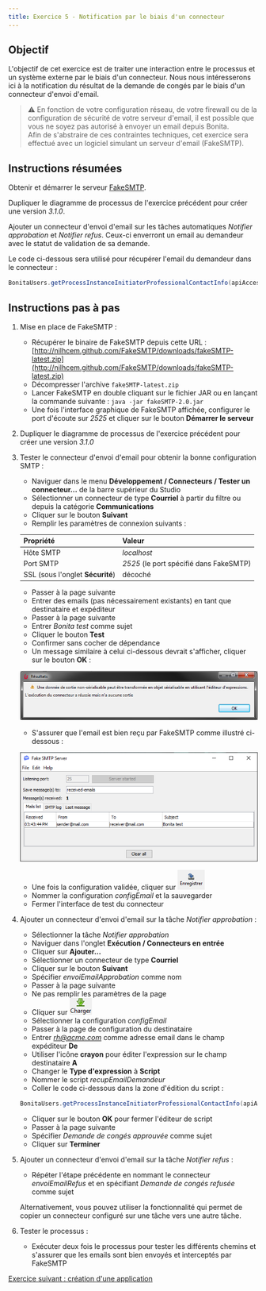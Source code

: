 ```yaml
---
title: Exercice 5 - Notification par le biais d'un connecteur
---
```


## Objectif

L'objectif de cet exercice est de traiter une interaction entre le processus et un système externe par le biais d'un connecteur. Nous nous intéresserons ici à la notification du résultat de la demande de congés par le biais d'un connecteur d'envoi d'email.

> ⚠ En fonction de votre configuration réseau, de votre firewall ou de la configuration de sécurité de votre serveur d'email, il est possible que vous ne soyez pas autorisé à envoyer un email depuis Bonita.  
> Afin de s'abstraire de ces contraintes techniques, cet exercice sera effectué avec un logiciel simulant un serveur d'email (FakeSMTP).

## Instructions résumées

Obtenir et démarrer le serveur [FakeSMTP](http://nilhcem.github.com/FakeSMTP/downloads/fakeSMTP-latest.zip).

Dupliquer le diagramme de processus de l'exercice précédent pour créer une version *3.1.0*.

Ajouter un connecteur d'envoi d'email sur les tâches automatiques *Notifier approbation* et *Notifier refus*. Ceux-ci enverront un email au demandeur avec le statut de validation de sa demande.

Le code ci-dessous sera utilisé pour récupérer l'email du demandeur dans le connecteur :

```groovy
BonitaUsers.getProcessInstanceInitiatorProfessionalContactInfo(apiAccessor,processInstanceId).email
```

## Instructions pas à pas

1. Mise en place de FakeSMTP :
   - Récupérer le binaire de FakeSMTP depuis cette URL : [http://nilhcem.github.com/FakeSMTP/downloads/fakeSMTP-latest.zip](http://nilhcem.github.com/FakeSMTP/downloads/fakeSMTP-latest.zip)
   - Décompresser l'archive `fakeSMTP-latest.zip`
   - Lancer FakeSMTP en double cliquant sur le fichier JAR ou en lançant la commande suivante : `java -jar fakeSMTP-2.0.jar`
   - Une fois l'interface graphique de FakeSMTP affichée, configurer le port d'écoute sur *2525* et cliquer sur le bouton **Démarrer le serveur**

1. Dupliquer le diagramme de processus de l'exercice précédent pour créer une version *3.1.0*

1. Tester le connecteur d'envoi d'email pour obtenir la bonne configuration SMTP :
   - Naviguer dans le menu **Développement / Connecteurs / Tester un connecteur...** de la barre supérieur du Studio
   - Sélectionner un connecteur de type **Courriel** à partir du filtre ou depuis la catégorie **Communications**
   - Cliquer sur le bouton **Suivant**
   - Remplir les paramètres de connexion suivants :

   Propriété | Valeur
   --------- | ------
   Hôte SMTP | *localhost*
   Port SMTP | *2525* (le port spécifié dans FakeSMTP)
   SSL (sous l'onglet **Sécurité**) | décoché

   - Passer à la page suivante
   - Entrer des emails (pas nécessairement existants) en tant que  destinataire et expéditeur
   - Passer à la page suivante
   - Entrer *Bonita test* comme sujet
   - Cliquer le bouton **Test**
   - Confirmer sans cocher de dépendance
   - Un message similaire à celui ci-dessous devrait s'afficher, cliquer sur le bouton **OK** :
   
   ![message avertissement sortie non-sérialisable](images/ex05/ex5_00.png)
   
   - S'assurer que l'email est bien reçu par FakeSMTP comme illustré ci-dessous :
   
   ![Fake SMTP avec un message reçu](images/ex05/ex5_01.png)
   
   - Une fois la configuration validée, cliquer sur ![bouton enregistrer](images/ex05/ex5_02.png)
   - Nommer la configuration *configEmail* et la sauvegarder
   - Fermer l'interface de test du connecteur

1. Ajouter un connecteur d'envoi d'email sur la tâche *Notifier approbation* :
   - Sélectionner la tâche *Notifier approbation*
   - Naviguer dans l'onglet **Exécution / Connecteurs en entrée**
   - Cliquer sur **Ajouter\...**
   - Sélectionner un connecteur de type **Courriel**
   - Cliquer sur le bouton **Suivant**
   - Spécifier *envoiEmailApprobation* comme nom
   - Passer à la page suivante
   - Ne pas remplir les paramètres de la page
   - Cliquer sur ![bouton charger](images/ex05/ex5_03.png)
   - Sélectionner la configuration *configEmail*
   - Passer à la page de configuration du destinataire
   - Entrer *rh@acme.com* comme adresse email dans le champ expéditeur **De**
   - Utiliser l'icône **crayon** pour éditer l'expression sur le champ destinataire **A**
   - Changer le **Type d'expression** à **Script**
   - Nommer le script *recupEmailDemandeur*
   - Coller le code ci-dessous dans la zone d'édition du script :
   
   ```groovy
   BonitaUsers.getProcessInstanceInitiatorProfessionalContactInfo(apiAccessor,processInstanceId).email
   ```
   
   - Cliquer sur le bouton **OK** pour fermer l'éditeur de script
   - Passer à la page suivante
   - Spécifier *Demande de congés approuvée* comme sujet
   - Cliquer sur **Terminer**

1. Ajouter un connecteur d'envoi d'email sur la tâche *Notifier refus* :
   - Répéter l'étape précédente en nommant le connecteur *envoiEmailRefus* et en spécifiant *Demande de congés refusée* comme sujet

   Alternativement, vous pouvez utiliser la fonctionnalité qui permet de copier un connecteur configuré sur une tâche vers une autre tâche.

1. Tester le processus :
   - Exécuter deux fois le processus pour tester les différents chemins et s'assurer que les emails sont bien envoyés et interceptés par FakeSMTP

[Exercice suivant : création d'une application](06-applications.md)
